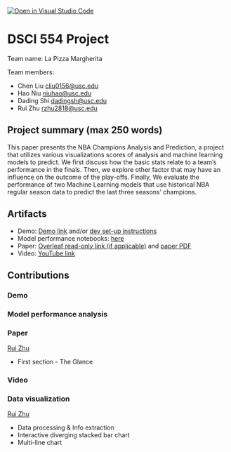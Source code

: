 [![Open in Visual Studio Code](https://classroom.github.com/assets/open-in-vscode-c66648af7eb3fe8bc4f294546bfd86ef473780cde1dea487d3c4ff354943c9ae.svg)](https://classroom.github.com/online_ide?assignment_repo_id=9293788&assignment_repo_type=AssignmentRepo)

# DSCI 554 Project

Team name: La Pizza Margherita

Team members:

-   Chen Liu <cliu0156@usc.edu>
-   Hao Niu <niuhao@usc.edu>
-   Dading Shi <dadingsh@usc.edu>
-   Rui Zhu <rzhu2818@usc.edu>

## Project summary (max 250 words)

This paper presents the NBA Champions Analysis and Prediction, a project that utilizes various visualizations scores of analysis and machine learning models to predict. We first discuss how the basic stats relate to a team’s performance in the finals. Then, we explore other factor that may have an influence on the outcome of the play-offs. Finally, We evaluate the performance of two Machine Learning models that use historical NBA regular season data to predict the last three seasons’ champions.

## Artifacts

-   Demo: [Demo link](demo_url) and/or [dev set-up instructions](DEV_INSTRUCTIONS.md)
-   Model performance notebooks: [here](./nba_champs.ipynb)
-   Paper: [Overleaf read-only link (if applicable)](https://www.overleaf.com/read/hkfqjbmyspry) and [paper PDF](paper/paper.pdf)
-   Video: [YouTube link](http://youtube.com)

## Contributions

### Demo

### Model performance analysis

### Paper

[Rui Zhu](mailto:rzhu2818@usc.edu)

-   First section - The Glance

### Video

### Data visualization

[Rui Zhu](mailto:rzhu2818@usc.edu)

-   Data processing & Info extraction
-   Interactive diverging stacked bar chart
-   Multi-line chart
